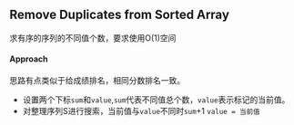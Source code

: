 ## Remove Duplicates from Sorted Array

求有序的序列的不同值个数，要求使用O(1)空间

#### Approach 

思路有点类似于给成绩排名，相同分数排名一致。  

* 设置两个下标`sum`和`value`,`sum`代表不同值总个数，`value`表示标记的当前值。  
* 对整理序列S进行搜索，当前值与`value`不同时`sum`+1 `value = 当前值`
